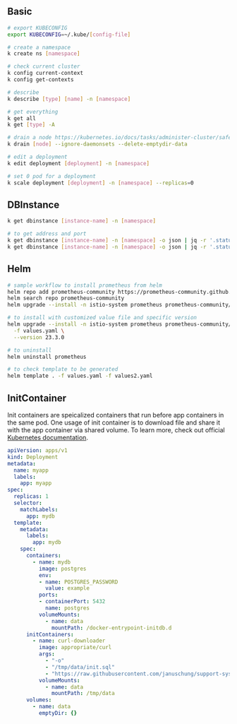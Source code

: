 ## Basic

``` bash
# export KUBECONFIG
export KUBECONFIG=~/.kube/[config-file]

# create a namespace
k create ns [namespace]

# check current cluster
k config current-context
k config get-contexts

# describe
k describe [type] [name] -n [namespace]

# get everything
k get all
k get [type] -A

# drain a node https://kubernetes.io/docs/tasks/administer-cluster/safely-drain-node/
k drain [node] --ignore-daemonsets --delete-emptydir-data

# edit a deployment
k edit deployment [deployment] -n [namespace]

# set 0 pod for a deployment
k scale deployment [deployment] -n [namespace] --replicas=0
```

## DBInstance

``` bash
k get dbinstance [instance-name] -n [namespace]

# to get address and port
k get dbinstance [instance-name] -n [namespace] -o json | jq -r '.status.endpoint.address'
k get dbinstance [instance-name] -n [namespace] -o json | jq -r '.status.endpoint.port'
```

## Helm

``` bash
# sample workflow to install prometheus from helm
helm repo add prometheus-community https://prometheus-community.github.io/helm-charts
helm search repo prometheus-community
helm upgrade --install -n istio-system prometheus prometheus-community/prometheus

# to install with customized value file and specific version
helm upgrade --install -n istio-system prometheus prometheus-community/prometheus \
  -f values.yaml \
  --version 23.3.0

# to uninstall
helm uninstall prometheus

# to check template to be generated
helm template . -f values.yaml -f values2.yaml
```

## InitContainer

Init containers are speicalized containers that run before app containers in the same pod. One usage of init container is to download file and share it with the app container via shared volume. To learn more, check out official [Kubernetes documentation](https://kubernetes.io/docs/concepts/workloads/pods/init-containers/).

``` yaml
apiVersion: apps/v1
kind: Deployment
metadata:
  name: myapp
  labels:
    app: myapp
spec:
  replicas: 1
  selector:
    matchLabels:
      app: mydb
  template:
    metadata:
      labels:
        app: mydb
    spec:
      containers:
        - name: mydb
          image: postgres
          env:
          - name: POSTGRES_PASSWORD
            value: example
          ports:
          - containerPort: 5432
            name: postgres
          volumeMounts:
            - name: data
              mountPath: /docker-entrypoint-initdb.d
      initContainers:
        - name: curl-downloader
          image: appropriate/curl
          args:
            - "-o"
            - "/tmp/data/init.sql"
            - "https://raw.githubusercontent.com/januschung/support-system-db/main/sql-scripts/create_tables.sql"
          volumeMounts:
            - name: data
              mountPath: /tmp/data
      volumes:
        - name: data
          emptyDir: {}
```